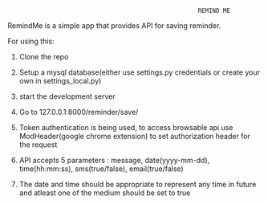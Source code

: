 
                                                         REMIND ME
                                                         
RemindMe is a simple app that provides API for saving reminder.

For using this:

1. Clone the repo

2. Setup a mysql database(either use settings.py credentials or create your own in settings_local.py)

3. start the development server

4. Go to 127.0.0.1:8000/reminder/save/

5. Token authentication is being used, to access browsable api use ModHeader(google chrome extension)
to set authorization header for the request

6. API accepts 5 parameters : message, date(yyyy-mm-dd), time(hh:mm:ss), sms(true/false), email(true/false)

7. The date and time should be appropriate to represent any time in future and atleast one of the medium should be set to true

